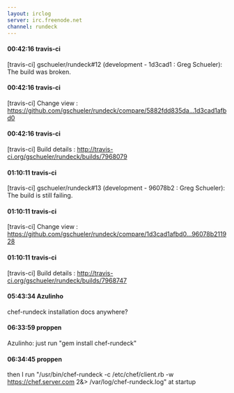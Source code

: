 ```yaml
---
layout: irclog
server: irc.freenode.net
channel: rundeck
---
```


#### 00:42:16 travis-ci
 \[travis-ci\] gschueler/rundeck#12 (development - 1d3cad1 : Greg Schueler): The build was broken.
#### 00:42:16 travis-ci
 \[travis-ci\] Change view : https://github.com/gschueler/rundeck/compare/5882fdd835da...1d3cad1afbd0
#### 00:42:16 travis-ci
 \[travis-ci\] Build details : http://travis-ci.org/gschueler/rundeck/builds/7968079
#### 01:10:11 travis-ci
 \[travis-ci\] gschueler/rundeck#13 (development - 96078b2 : Greg Schueler): The build is still failing.
#### 01:10:11 travis-ci
 \[travis-ci\] Change view : https://github.com/gschueler/rundeck/compare/1d3cad1afbd0...96078b211928
#### 01:10:11 travis-ci
 \[travis-ci\] Build details : http://travis-ci.org/gschueler/rundeck/builds/7968747
#### 05:43:34 Azulinho
 chef-rundeck installation docs anywhere?
#### 06:33:59 proppen
 Azulinho: just run "gem install chef-rundeck"
#### 06:34:45 proppen
 then I run "/usr/bin/chef-rundeck -c /etc/chef/client.rb -w https://chef.server.com 2&> /var/log/chef-rundeck.log" at startup
